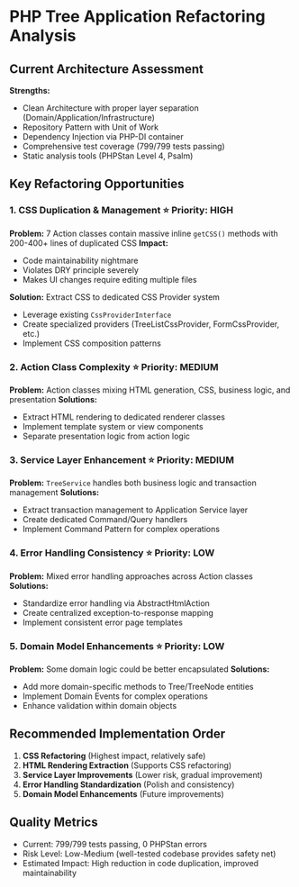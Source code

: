 # PHP Tree Application Refactoring Analysis

## Current Architecture Assessment

**Strengths:**
- Clean Architecture with proper layer separation (Domain/Application/Infrastructure)
- Repository Pattern with Unit of Work
- Dependency Injection via PHP-DI container
- Comprehensive test coverage (799/799 tests passing)
- Static analysis tools (PHPStan Level 4, Psalm)

## Key Refactoring Opportunities

### 1. **CSS Duplication & Management** ⭐ Priority: HIGH
**Problem:** 7 Action classes contain massive inline `getCSS()` methods with 200-400+ lines of duplicated CSS
**Impact:** 
- Code maintainability nightmare
- Violates DRY principle severely
- Makes UI changes require editing multiple files

**Solution:** Extract CSS to dedicated CSS Provider system
- Leverage existing `CssProviderInterface` 
- Create specialized providers (TreeListCssProvider, FormCssProvider, etc.)
- Implement CSS composition patterns

### 2. **Action Class Complexity** ⭐ Priority: MEDIUM  
**Problem:** Action classes mixing HTML generation, CSS, business logic, and presentation
**Solutions:**
- Extract HTML rendering to dedicated renderer classes
- Implement template system or view components
- Separate presentation logic from action logic

### 3. **Service Layer Enhancement** ⭐ Priority: MEDIUM
**Problem:** `TreeService` handles both business logic and transaction management
**Solutions:**
- Extract transaction management to Application Service layer
- Create dedicated Command/Query handlers
- Implement Command Pattern for complex operations

### 4. **Error Handling Consistency** ⭐ Priority: LOW
**Problem:** Mixed error handling approaches across Action classes
**Solutions:**
- Standardize error handling via AbstractHtmlAction
- Create centralized exception-to-response mapping
- Implement consistent error page templates

### 5. **Domain Model Enhancements** ⭐ Priority: LOW
**Problem:** Some domain logic could be better encapsulated
**Solutions:**
- Add more domain-specific methods to Tree/TreeNode entities
- Implement Domain Events for complex operations
- Enhance validation within domain objects

## Recommended Implementation Order

1. **CSS Refactoring** (Highest impact, relatively safe)
2. **HTML Rendering Extraction** (Supports CSS refactoring)  
3. **Service Layer Improvements** (Lower risk, gradual improvement)
4. **Error Handling Standardization** (Polish and consistency)
5. **Domain Model Enhancements** (Future improvements)

## Quality Metrics
- Current: 799/799 tests passing, 0 PHPStan errors
- Risk Level: Low-Medium (well-tested codebase provides safety net)
- Estimated Impact: High reduction in code duplication, improved maintainability